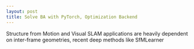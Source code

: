 ```yaml
---
layout: post
title: Solve BA with PyTorch, Optimization Backend
---
```


Structure from Motion and Visual SLAM applications are heavily dependent on inter-frame geometries, recent deep methods like SfMLearner
